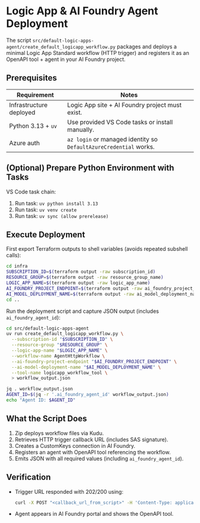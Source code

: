 # Logic App & AI Foundry Agent Deployment

The script `src/default-logic-apps-agent/create_default_logicapp_workflow.py` packages and deploys a minimal Logic App Standard workflow (HTTP trigger) and registers it as an OpenAPI tool + agent in your AI Foundry project.

## Prerequisites

| Requirement             | Notes                                                             |
| ----------------------- | ----------------------------------------------------------------- |
| Infrastructure deployed | Logic App site + AI Foundry project must exist.                   |
| Python 3.13 + `uv`      | Use provided VS Code tasks or install manually.                   |
| Azure auth              | `az login` or managed identity so `DefaultAzureCredential` works. |

## (Optional) Prepare Python Environment with Tasks

VS Code task chain:

1. Run task: `uv python install 3.13`
2. Run task: `uv venv create`
3. Run task: `uv sync (allow prerelease)`

## Execute Deployment

First export Terraform outputs to shell variables (avoids repeated subshell calls):

```bash
cd infra
SUBSCRIPTION_ID=$(terraform output -raw subscription_id)
RESOURCE_GROUP=$(terraform output -raw resource_group_name)
LOGIC_APP_NAME=$(terraform output -raw logic_app_name)
AI_FOUNDRY_PROJECT_ENDPOINT=$(terraform output -raw ai_foundry_project_endpoint)
AI_MODEL_DEPLOYMENT_NAME=$(terraform output -raw ai_model_deployment_name)
cd ..
```

Run the deployment script and capture JSON output (includes `ai_foundry_agent_id`):

```bash
cd src/default-logic-apps-agent
uv run create_default_logicapp_workflow.py \
  --subscription-id "$SUBSCRIPTION_ID" \
  --resource-group "$RESOURCE_GROUP" \
  --logic-app-name "$LOGIC_APP_NAME" \
  --workflow-name AgentHttpWorkflow \
  --ai-foundry-project-endpoint "$AI_FOUNDRY_PROJECT_ENDPOINT" \
  --ai-model-deployment-name "$AI_MODEL_DEPLOYMENT_NAME" \
  --tool-name logicapp_workflow_tool \
  > workflow_output.json

jq . workflow_output.json
AGENT_ID=$(jq -r '.ai_foundry_agent_id' workflow_output.json)
echo "Agent ID: $AGENT_ID"
```

## What the Script Does

1. Zip deploys workflow files via Kudu.
2. Retrieves HTTP trigger callback URL (includes SAS signature).
3. Creates a CustomKeys connection in AI Foundry.
4. Registers an agent with OpenAPI tool referencing the workflow.
5. Emits JSON with all required values (including `ai_foundry_agent_id`).

## Verification

- Trigger URL responded with 202/200 using:
  ```bash
  curl -X POST "<callback_url_from_script>" -H 'Content-Type: application/json' -d '{"ping":"ok"}'
  ```
- Agent appears in AI Foundry portal and shows the OpenAPI tool.
